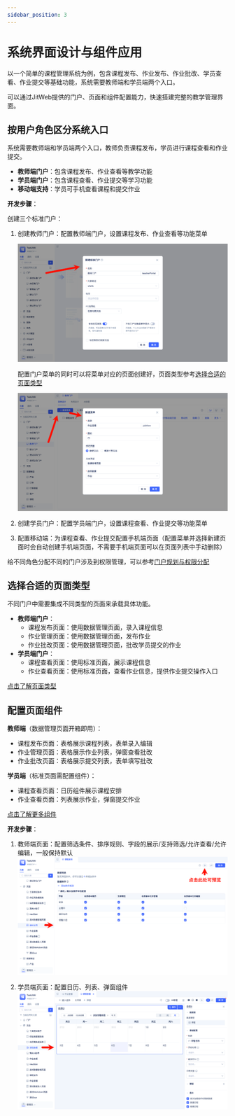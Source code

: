 ```yaml
---
sidebar_position: 3
---
```


# 系统界面设计与组件应用

以一个简单的课程管理系统为例，包含课程发布、作业发布、作业批改、学员查看、作业提交等基础功能，系统需要教师端和学员端两个入口。

可以通过JitWeb提供的门户、页面和组件配置能力，快速搭建完整的教学管理界面。

## 按用户角色区分系统入口

系统需要教师端和学员端两个入口，教师负责课程发布，学员进行课程查看和作业提交。
- **教师端门户**：包含课程发布、作业查看等教学功能
- **学员端门户**：包含课程查看、作业提交等学习功能  
- **移动端支持**：学员可手机查看课程和提交作业

**开发步骤**：

创建三个标准门户：
1. 创建教师门户：配置教师端门户，设置课程发布、作业查看等功能菜单
   
   ![创建教师门户](./img/jitweb/创建门户.png)

   配置门户菜单的同时可以将菜单对应的页面创建好，页面类型参考[选择合适的页面类型](./系统界面设计与组件应用.md#选择合适的页面类型)

   ![配置教师门户](./img/jitweb/配置门户菜单.png)
   
2. 创建学员门户：配置学员端门户，设置课程查看、作业提交等功能菜单
3. 配置移动端：为课程查看、作业提交配置手机端页面（配置菜单并选择新建页面时会自动创建手机端页面，不需要手机端页面可以在页面列表中手动删除）

给不同角色分配不同的门户涉及到权限管理，可以参考[门户规划与权限分配](./登录认证与权限管理.md#门户规划与权限分配)

## 选择合适的页面类型

不同门户中需要集成不同类型的页面来承载具体功能。
- **教师端门户**：
  - 课程发布页面：使用数据管理页面，录入课程信息
  - 作业管理页面：使用数据管理页面，发布作业
  - 作业批改页面：使用数据管理页面，批改学员提交的作业
- **学员端门户**：
  - 课程查看页面：使用标准页面，展示课程信息
  - 作业查看页面：使用标准页面，查看作业信息，提供作业提交操作入口

[点击了解页面类型](/docs/category/页面)

## 配置页面组件

**教师端**（数据管理页面开箱即用）：
- 课程发布页面：表格展示课程列表，表单录入编辑
- 作业管理页面：表格展示作业列表，弹窗查看批改
- 作业批改页面：表格展示提交列表，表单填写批改

**学员端**（标准页面需配置组件）：
- 课程查看页面：日历组件展示课程安排
- 作业查看页面：列表展示作业，弹窗提交作业

[点击了解更多组件](/docs/category/组件)

**开发步骤**：
1. 教师端页面：配置筛选条件、排序规则、字段的展示/支持筛选/允许查看/允许编辑，一般保持默认
   ![设置课程发布页面](./img/jitweb/设置课程发布页面.png)

2. 学员端页面：配置日历、列表、弹窗组件
   ![配置课程查看页面](./img/jitweb/配置课程查看页面.png)
